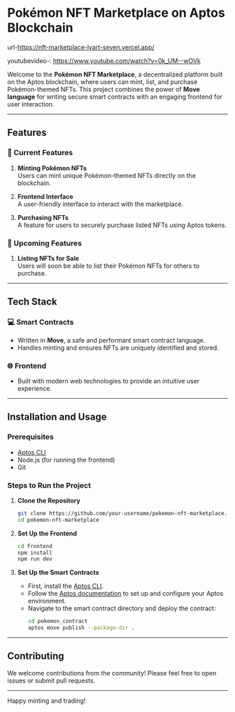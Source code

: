 # Pokémon NFT Marketplace on Aptos Blockchain
url-https://nft-marketplace-lyart-seven.vercel.app/







youtubevideo-: https://www.youtube.com/watch?v=0k_UM--wOVk







Welcome to the **Pokémon NFT Marketplace**, a decentralized platform built on the Aptos blockchain, where users can mint, list, and purchase Pokémon-themed NFTs. This project combines the power of **Move language** for writing secure smart contracts with an engaging frontend for user interaction.

---

## Features

### 🚀 Current Features
1. **Minting Pokémon NFTs**  
   Users can mint unique Pokémon-themed NFTs directly on the blockchain.
   
2. **Frontend Interface**  
   A user-friendly interface to interact with the marketplace.

3. **Purchasing NFTs**  
   A feature for users to securely purchase listed NFTs using Aptos tokens.

### 🌟 Upcoming Features
1. **Listing NFTs for Sale**  
   Users will soon be able to list their Pokémon NFTs for others to purchase.
   
---

## Tech Stack

### 💻 Smart Contracts
- Written in **Move**, a safe and performant smart contract language.  
- Handles minting and ensures NFTs are uniquely identified and stored.

### 🌐 Frontend
- Built with modern web technologies to provide an intuitive user experience.

---

## Installation and Usage

### Prerequisites
- [Aptos CLI](https://aptos.dev/cli-tools/aptos-cli-tool/)
- Node.js (for running the frontend)
- Git

### Steps to Run the Project

1. **Clone the Repository**  
   ```bash
   git clone https://github.com/your-username/pokemon-nft-marketplace.git
   cd pokemon-nft-marketplace
   ```

2. **Set Up the Frontend**  
   ```bash
   cd frontend
   npm install
   npm run dev
   ```

3. **Set Up the Smart Contracts**  
   - First, install the [Aptos CLI](https://aptos.dev/cli-tools/aptos-cli-tool/).
   - Follow the [Aptos documentation](https://aptos.dev/cli-tools/aptos-cli-tool/#installing-the-aptos-cli) to set up and configure your Aptos environment.
   - Navigate to the smart contract directory and deploy the contract:
     ```bash
     cd pokemon_contract
     aptos move publish --package-dir .
     ```

---

## Contributing
We welcome contributions from the community! Please feel free to open issues or submit pull requests.

---


Happy minting and trading!
